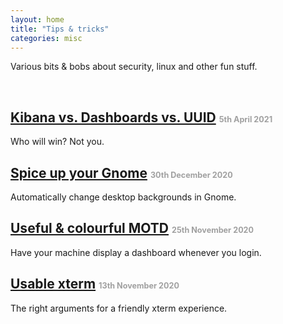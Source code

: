 ```yaml
---
layout: home
title: "Tips & tricks"
categories: misc
---
```


Various bits & bobs about security, linux and other fun stuff.

&nbsp;

## [Kibana vs. Dashboards vs. UUID](2021-04-05-kibana-dashboards-uuid/index.md) <span style="font-size:60%;color:#a0a0a0">5th April 2021</span>

Who will win? Not you.

## [Spice up your Gnome](2020-12-30-gnome_background_changer/index.md) <span style="font-size:60%;color:#a0a0a0">30th December 2020</span>

Automatically change desktop backgrounds in Gnome.

## [Useful & colourful MOTD](2020-11-25-useful_motd/index.md) <span style="font-size:60%;color:#a0a0a0">25th November 2020</span>

Have your machine display a dashboard whenever you login.

## [Usable xterm](2020-11-13-usable_xterm/index.md) <span style="font-size:60%;color:#a0a0a0">13th November 2020</span>

The right arguments for a friendly xterm experience.

